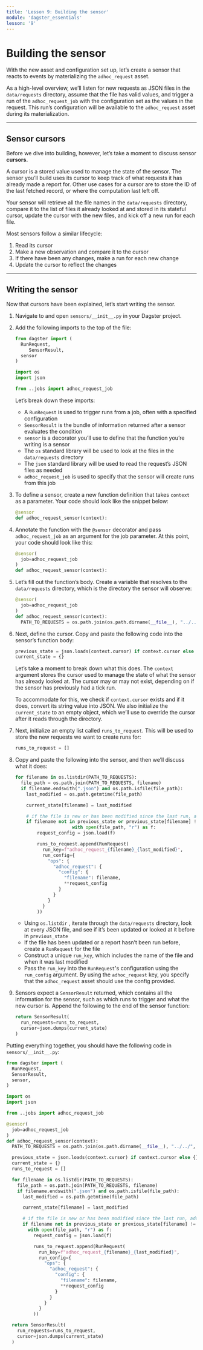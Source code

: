 ```yaml
---
title: 'Lesson 9: Building the sensor'
module: 'dagster_essentials'
lesson: '9'
---
```


# Building the sensor

With the new asset and configuration set up, let’s create a sensor that reacts to events by materializing the `adhoc_request` asset.

As a high-level overview, we’ll listen for new requests as JSON files in the `data/requests` directory, assume that the file has valid values, and trigger a run of the `adhoc_request_job` with the configuration set as the values in the request. This run’s configuration will be available to the `adhoc_request` asset during its materialization.

---

## Sensor cursors

Before we dive into building, however, let’s take a moment to discuss sensor **cursors.**

A cursor is a stored value used to manage the state of the sensor. The sensor you’ll build uses its cursor to keep track of what requests it has already made a report for. Other use cases for a cursor are to store the ID of the last fetched record, or where the computation last left off.

Your sensor will retrieve all the file names in the `data/requests` directory, compare it to the list of files it already looked at and stored in its stateful cursor, update the cursor with the new files, and kick off a new run for each file.

Most sensors follow a similar lifecycle:

1. Read its cursor
2. Make a new observation and compare it to the cursor
3. If there have been any changes, make a run for each new change
4. Update the cursor to reflect the changes

---

## Writing the sensor

Now that cursors have been explained, let’s start writing the sensor.

1. Navigate to and open `sensors/__init__.py` in your Dagster project.

2. Add the following imports to the top of the file:

   ```python
   from dagster import (
     RunRequest,
   		SensorResult,
     sensor
   )

   import os
   import json

   from ..jobs import adhoc_request_job
   ```

   Let’s break down these imports:

   - A `RunRequest` is used to trigger runs from a job, often with a specified configuration
   - `SensorResult` is the bundle of information returned after a sensor evaluates the condition
   - `sensor` is a decorator you’ll use to define that the function you’re writing is a sensor
   - The `os` standard library will be used to look at the files in the `data/requests` directory
   - The `json` standard library will be used to read the request’s JSON files as needed
   - `adhoc_request_job` is used to specify that the sensor will create runs from this job

3. To define a sensor, create a new function definition that takes `context` as a parameter. Your code should look like the snippet below:

   ```python
   @sensor
   def adhoc_request_sensor(context):
   ```

4. Annotate the function with the `@sensor` decorator and pass `adhoc_request_job` as an argument for the job parameter. At this point, your code should look like this:

   ```python
   @sensor(
     job=adhoc_request_job
   )
   def adhoc_request_sensor(context):
   ```

5. Let’s fill out the function’s body. Create a variable that resolves to the `data/requests` directory, which is the directory the sensor will observe:

   ```python
   @sensor(
     job=adhoc_request_job
   )
   def adhoc_request_sensor(context):
     PATH_TO_REQUESTS = os.path.join(os.path.dirname(__file__), "../../", "data/requests")
   ```

6. Next, define the cursor. Copy and paste the following code into the sensor’s function body:

   ```python
   previous_state = json.loads(context.cursor) if context.cursor else {}
   current_state = {}
   ```

   Let’s take a moment to break down what this does. The `context` argument stores the cursor used to manage the state of what the sensor has already looked at. The cursor may or may not exist, depending on if the sensor has previously had a tick run.

   To accommodate for this, we check if `context.cursor` exists and if it does, convert its string value into JSON. We also initialize the `current_state` to an empty object, which we’ll use to override the cursor after it reads through the directory.

7. Next, initialize an empty list called `runs_to_request`. This will be used to store the new requests we want to create runs for:

   ```python
   runs_to_request = []
   ```

8. Copy and paste the following into the sensor, and then we’ll discuss what it does:

   ```python
   for filename in os.listdir(PATH_TO_REQUESTS):
     file_path = os.path.join(PATH_TO_REQUESTS, filename)
     if filename.endswith(".json") and os.path.isfile(file_path):
       last_modified = os.path.getmtime(file_path)

       current_state[filename] = last_modified

       # if the file is new or has been modified since the last run, add it to the request queue
       if filename not in previous_state or previous_state[filename] != last_modified:
   					    with open(file_path, "r") as f:
           request_config = json.load(f)

           runs_to_request.append(RunRequest(
             run_key=f"adhoc_request_{filename}_{last_modified}",
             run_config={
               "ops": {
                 "adhoc_request": {
                   "config": {
                     "filename": filename,
                     **request_config
                   }
                 }
               }
             }
           ))
   ```

   - Using `os.listdir` , iterate through the `data/requests` directory, look at every JSON file, and see if it’s been updated or looked at it before in `previous_state`
   - If the file has been updated or a report hasn’t been run before, create a `RunRequest` for the file
   - Construct a unique `run_key`, which includes the name of the file and when it was last modified
   - Pass the `run_key` into the `RunRequest`'s configuration using the `run_config` argument. By using the `adhoc_request` key, you specify that the `adhoc_request` asset should use the config provided.

9. Sensors expect a `SensorResult` returned, which contains all the information for the sensor, such as which runs to trigger and what the new cursor is. Append the following to the end of the sensor function:

   ```python
   return SensorResult(
     run_requests=runs_to_request,
     cursor=json.dumps(current_state)
   )
   ```

Putting everything together, you should have the following code in `sensors/__init__.py`:

```python
from dagster import (
  RunRequest,
  SensorResult,
  sensor,
)

import os
import json

from ..jobs import adhoc_request_job

@sensor(
  job=adhoc_request_job
)
def adhoc_request_sensor(context):
  PATH_TO_REQUESTS = os.path.join(os.path.dirname(__file__), "../../", "data/requests")

  previous_state = json.loads(context.cursor) if context.cursor else {}
  current_state = {}
  runs_to_request = []

  for filename in os.listdir(PATH_TO_REQUESTS):
    file_path = os.path.join(PATH_TO_REQUESTS, filename)
    if filename.endswith(".json") and os.path.isfile(file_path):
      last_modified = os.path.getmtime(file_path)

      current_state[filename] = last_modified

      # if the file is new or has been modified since the last run, add it to the request queue
      if filename not in previous_state or previous_state[filename] != last_modified:
        with open(file_path, "r") as f:
          request_config = json.load(f)

          runs_to_request.append(RunRequest(
            run_key=f"adhoc_request_{filename}_{last_modified}",
            run_config={
              "ops": {
                "adhoc_request": {
                  "config": {
                    "filename": filename,
                    **request_config
                  }
                }
              }
            }
          ))

  return SensorResult(
    run_requests=runs_to_request,
    cursor=json.dumps(current_state)
  )
```
